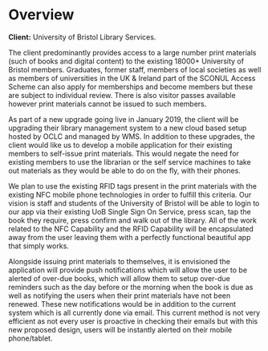 # Overview

**Client:** University of Bristol Library Services.

The client predominantly provides access to a large number print materials (such of books and digital content) to the existing 18000+ University of Bristol members. Graduates, former staff, members of local societies as well as members of universities in the UK & Ireland part of the SCONUL Access Scheme can also apply for memberships and become members but these are subject to individual review. There is also visitor passes available however print materials cannot be issued to such members.

As part of a new upgrade going live in January 2019, the client will be upgrading their library management system to a new cloud based setup hosted by OCLC and managed by WMS. In addition to these upgrades, the client would like us to develop a mobile application for their existing members to self-issue print materials. This would negate the need for existing members to use the librarian or the self service machines to take out materials as they would be able to do on the fly, with their phones.

We plan to use the existing RFID tags present in the print materials with the existing NFC mobile phone technologies in order to fulfill this criteria. Our vision is staff and students of the University of Bristol will be able to login to our app via their existing UoB Single Sign On Service, press scan, tap the book they require, press confirm and walk out of the library. All of the work related to the NFC Capability and the RFID Capability will be encapsulated away from the user leaving them with a perfectly functional beautiful app that simply works.

Alongside issuing print materials to themselves, it is envisioned the application will provide push notifications which will allow the user to be alerted of over-due books, which will allow them to setup over-due reminders such as the day before or the morning when the book is due as well as notifying the users when their print materials have not been renewed. These new  notifications would be in addition to the current system which is all currently done via email. This current method is not very efficient as not every user is proactive in checking their emails but with this new proposed design, users will be instantly alerted on their mobile phone/tablet.